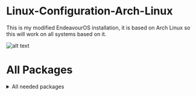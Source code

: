 # Linux-Configuration-Arch-Linux
This is my modified EndeavourOS installation, it is based on Arch Linux so this will work on all systems based on it.

![alt text](https://github.com/Kiseljuu/Linux-Configuration-Arch-Linux/blob/main/Desktop.png?raw=true)

# All Packages
<details>
  <summary> All needed packages </summary>
a52dec abseil-cpp accountsservice acl acpi adobe-source-code-pro-fonts adobe-source-han-sans-cn-fonts adobe-source-han-sans-jp-fonts adobe-source-han-sans-kr-fonts adwaita-cursors adwaita-icon-theme alacritty alsa-card-profiles alsa-firmware alsa-lib alsa-plugins alsa-topology-conf alsa-ucm-conf alsa-utils amd-ucode amdvlk aom arc-gtk-theme-eos archlinux-keyring archlinux-xdg-menu argon2 at-spi2-core atkmm attr audit autoconf automake autotiling avahi awesome-terminal-fonts b43-fwcutter base base-devel bash bash-completion bat bemenu bemenu-wayland bind binutils bison bluez bluez-libs bluez-utils boost-libs box2d brightnessctl brotli btrfs-progs bubblewrap bzip2 ca-certificates ca-certificates-mozilla ca-certificates-utils cabextract cairo cairomm cantarell-fonts chromaprint chrono-date clucene context coreutils cpio cryptsetup cubeb curl cython czkawka-gui dav1d db5 dbus dbus-glib dbus-python dconf debugedit default-cursors desktop-file-utils device-mapper dex dhclient diffuse diffutils ding-libs dmidecode dmraid dnsmasq dnssec-anchors dolphin-emu-git dosfstools double-conversion downgrade dracut duf duktape e2fsprogs efibootmgr efitools efivar egl-wayland eglexternalplatform ell enchant endeavouros-keyring endeavouros-mirrorlist endeavouros-theming endeavouros-xfce4-terminal-colors enet eos-apps-info eos-bash-shared eos-hooks eos-log-tool eos-packagelist eos-qogir-icons eos-quickstart eos-rankmirrors eos-sddm-theme eos-skel-ce-sway eos-translations eos-update-notifier ethtool evolution-data-server exa exfatprogs exo expac expat f2fs-tools faac faad2 fakeroot ffmpeg ffmpegthumbnailer file filesystem findutils firewalld flac flex fluidsynth fmt fontconfig freeglut freeimage freetype2 fribidi fsarchiver functools fuse-common fuse2 fuse3 fzf gamemode gawk gc gcc gcc-libs gcr gcr-4 gdbm gdk-pixbuf2 geoclue geocode-glib-2 geocode-glib-common gettext giflib git glances glew glew1 glib-networking glib2 glibc glibmm glu gmp gnome-calendar gnome-online-accounts gnupg gnutls gobject-introspection-runtime gperftools gpgme gpm graphene graphite grep grim groff gsettings-desktop-schemas gsm gspell gssdp gssproxy gst-libav gst-plugin-pipewire gst-plugins-bad gst-plugins-bad-libs gst-plugins-base-libs gst-plugins-ugly gstreamer gtk-engine-murrine gtk-layer-shell gtk-update-icon-cache gtk2 gtk3 gtk4 gtkmm3 gtksourceview3 gtksourceview4 guile gupnp gupnp-igd gzip harfbuzz harfbuzz-icu haveged hdparm hicolor-icon-theme hidapi highway htop http-parser hunspell hwdata hwdetect hwinfo hyphen iana-etc icu imagemagick imath imlib2 imv inetutils inxi iproute2 iptables-nft iputils iso-codes iwd jansson jasper jemalloc jfsutils jq json-c json-glib jsoncpp jxrlib kbd kernel-install-for-dracut keyutils kitty kitty-shell-integration kitty-terminfo kmod krb5 l-smash lame lcms2 ldns less lib32-acl lib32-alsa-lib lib32-alsa-plugins lib32-amdvlk lib32-at-spi2-core lib32-brotli lib32-bzip2 lib32-cairo lib32-curl lib32-dbus lib32-dbus-glib lib32-e2fsprogs lib32-expat lib32-flac lib32-fontconfig lib32-freeglut lib32-freetype2 lib32-fribidi lib32-gamemode lib32-gcc-libs lib32-gdk-pixbuf2 lib32-gettext lib32-giflib lib32-glew1 lib32-glib2 lib32-glibc lib32-glu lib32-gmp lib32-gnutls lib32-gtk2 lib32-harfbuzz lib32-icu lib32-imlib2 lib32-keyutils lib32-krb5 lib32-libappindicator-gtk2 lib32-libasyncns lib32-libcaca lib32-libcanberra lib32-libcap lib32-libcups lib32-libcurl-compat lib32-libcurl-gnutls lib32-libdatrie lib32-libdbusmenu-glib lib32-libdbusmenu-gtk2 lib32-libdrm lib32-libelf lib32-libffi lib32-libgcrypt lib32-libgcrypt15 lib32-libglvnd lib32-libgpg-error lib32-libice lib32-libidn11 lib32-libidn2 lib32-libindicator-gtk2 lib32-libjpeg-turbo lib32-libjpeg6-turbo lib32-libldap lib32-libltdl lib32-libmikmod lib32-libmodplug lib32-libnl lib32-libnm lib32-libogg lib32-libpcap lib32-libpciaccess lib32-libpipewire lib32-libpng lib32-libpng12 lib32-libpsl lib32-libpulse lib32-librtmp0 lib32-libsm lib32-libsndfile lib32-libssh2 lib32-libtasn1 lib32-libthai lib32-libtheora lib32-libtiff lib32-libtiff4 lib32-libtirpc lib32-libudev0-shim lib32-libunistring lib32-libunwind lib32-libusb lib32-libva lib32-libvdpau lib32-libvorbis lib32-libvpx1 lib32-libwebp lib32-libx11 lib32-libxau lib32-libxcb lib32-libxcomposite lib32-libxcrypt lib32-libxcursor lib32-libxdamage lib32-libxdmcp lib32-libxext lib32-libxfixes lib32-libxft lib32-libxi lib32-libxinerama lib32-libxml2 lib32-libxmu lib32-libxrandr lib32-libxrender lib32-libxshmfence lib32-libxss lib32-libxt lib32-libxtst lib32-libxxf86vm lib32-llvm-libs lib32-lm_sensors lib32-mesa lib32-mpg123 lib32-ncurses lib32-nettle lib32-nspr lib32-nss lib32-openal lib32-openssl lib32-openssl-1 lib32-opus lib32-p11-kit lib32-pam lib32-pango lib32-pcre2 lib32-pipewire lib32-pixman lib32-sdl12-compat lib32-sdl2 lib32-sdl2_image lib32-sdl2_mixer lib32-sdl2_ttf lib32-sdl_image lib32-sdl_mixer lib32-sdl_ttf lib32-sqlite lib32-systemd lib32-tdb lib32-util-linux lib32-vulkan-icd-loader lib32-vulkan-radeon lib32-wayland lib32-xz lib32-zlib lib32-zstd libabw libadwaita libaio libappindicator-gtk3 libarchive libass libassuan libasyncns libatomic_ops libavc1394 libavif libavtp libb2 libbluray libbpf libbs2b libbsd libcaca libcamera libcamera-ipa libcanberra libcap libcap-ng libcdio libcdr libcloudproviders libcolord libcups libcurl-compat libcurl-gnutls libdaemon libdatrie libdbusmenu-glib libdbusmenu-gtk2 libdbusmenu-gtk3 libdc1394 libdca libde265 libdecor libdrm libdv libdvdcss libdvdnav libdvdread libe-book libedit libelf libepoxy libepubgen libetonyek libevdev libevent libexif libexttextcat libfdk-aac libffi libfontenc libfreeaptx libfreehand libgcrypt libgcrypt15 libgirepository libgit2 libglvnd libgme libgnomekbd libgpg-error libgsf libgtop libgudev libgweather-4 libheif libibus libical libice libidn11 libidn2 libiec61883 libimagequant libimobiledevice libindicator-gtk2 libindicator-gtk3 libinih libinput libinstpatch libisl libixion libjpeg-turbo libjpeg6-turbo libjxl libkate libksba liblangtag liblc3 libldac libldap liblqr liblrdf libltc libluv libmanette libmaxminddb libmbim libmd libmfx libmgba libmicrodns libmikmod libmm-glib libmnl libmodplug libmpc libmpcdec libmpdclient libmpeg2 libmspub libmwaw libmysofa libndp libnetfilter_conntrack libnewt libnfnetlink libnftnl libnghttp2 libnice libnl libnm libnma libnma-common libnotify libnsgif libnsl libnumbertext libodfgen libogg libomxil-bellagio libopenmpt libopenraw liborcus libp11-kit libpagemaker libpcap libpciaccess libpeas libpgm libphonenumber libpipeline libpipewire libplist libpng libpng12 libproxy libpsl libpulse libqmi libqrtr-glib libqxp libraqm libraw libraw1394 libreoffice-still librest librevenge librewolf-bin librsvg librsync librtmp0 libsamplerate libsasl libseccomp libsecret libsidplay libsigc++ libsm libsndfile libsodium libsoup libsoup3 libsoxr libspng libsrtp libssh libssh2 libstaroffice libstemmer libsysprof-capture libtasn1 libteam libtermkey libthai libtheora libtiff libtiff4 libtirpc libtommath libtool libudev0-shim libunistring libunwind liburcu libusb libusbmuxd libutempter libuv libva libvdpau libverto libvisio libvorbis libvpx libvpx1 libvterm libwacom libwebp libwireplumber libwnck3 libwpd libwpe libwpg libwps libx11 libx86emu libxau libxaw libxcb libxcomposite libxcrypt libxcursor libxcvt libxdamage libxdmcp libxext libxfce4ui libxfce4util libxfixes libxfont2 libxft libxi libxinerama libxkbcommon libxkbcommon-x11 libxkbfile libxklavier libxml2 libxmu libxpm libxrandr libxrender libxres libxshmfence libxslt libxss libxt libxtst libxv libxxf86vm libyaml libyuv libzip libzmf licenses lightdm lightdm-gtk-greeter lightdm-gtk-greeter-settings lilv linux linux-api-headers linux-firmware linux-firmware-whence linux-headers llvm-libs lm_sensors lmdb logrotate lpsolve lsb-release lsof lsscsi lua luajit luit lv2 lvm2 lxappearance lz4 lzo m4 mailcap make mako man-db man-pages mbedtls md4c mdadm meld mesa mesa-utils miniupnpc minizip-ng mjpegtools mlocate mobile-broadband-provider-info modemmanager mpfr mpg123 msgpack-c mtdev mtools nano nano-syntax-highlighting ncurses neofetch neon neovim net-tools netctl nettle network-manager-applet networkmanager networkmanager-openconnect networkmanager-openvpn nfs-utils nfsidmap nftables nilfs-utils nm-connection-editor noto-fonts npth nspr nss nss-mdns ntfs-3g ntp oath-toolkit ocl-icd oniguruma openal openconnect opencore-amr openexr openjpeg2 openresolv openssh openssl openssl-1 openvpn opus opusfile orc otf-code-new-roman p11-kit p7zip pacman pacman-contrib pacman-mirrorlist pacutils pahole pam pambase pango pangomm parallel patch pavucontrol pciutils pcre pcre2 pcsclite perl perl-clone perl-encode-locale perl-error perl-file-listing perl-html-parser perl-html-tagset perl-http-cookies perl-http-daemon perl-http-date perl-http-message perl-http-negotiate perl-io-html perl-libwww perl-lwp-mediatypes perl-mailtools perl-net-http perl-timedate perl-try-tiny perl-uri perl-www-robotrules perl-xml-parser perl-xml-writer pinentry pipewire pipewire-alsa pipewire-audio pipewire-jack pipewire-pulse pixman pkcs11-helper pkgconf pkgfile playerctl polkit polkit-gnome poppler poppler-glib popt portaudio power-profiles-daemon ppp procps-ng protobuf protontricks psmisc pugixml pv python python-autocommand python-cairo python-capng python-colorama python-decorator python-defusedxml python-fastjsonschema python-future python-gobject python-i3ipc python-inflect python-jaraco python-jaraco python-jaraco python-more-itertools python-ordered-set python-packaging python-pillow python-platformdirs python-psutil python-pyaml python-pydantic python-pyqt5 python-pyqt5-sip python-pyte python-setuptools python-shtab python-six python-termcolor python-tomli python-trove-classifiers python-typing_extensions python-ujson python-validate-pyproject python-vdf python-wcwidth python-xlib python-yaml qrencode qt5-base qt5-declarative qt5-quickcontrols2 qt5-translations qt6-base qt6-declarative qt6-translations qt6-wayland r8168 ranger raptor rasqal rav1e readline rebuild-detector redland reflector reflector-simple reiserfsprogs rpcbind rsync rtkit rtmpdump ruby ruby-abbrev ruby-base64 ruby-benchmark ruby-bigdecimal ruby-bundledgems ruby-bundler ruby-cgi ruby-csv ruby-date ruby-delegate ruby-did_you_mean ruby-digest ruby-drb ruby-english ruby-erb ruby-etc ruby-fcntl ruby-fiddle ruby-fileutils ruby-find ruby-forwardable ruby-getoptlong ruby-io-console ruby-io-nonblock ruby-io-wait ruby-ipaddr ruby-irb ruby-json ruby-logger ruby-minitest ruby-mutex_m ruby-net-http ruby-open-uri ruby-power_assert ruby-psych ruby-racc ruby-rake ruby-rdoc ruby-reline ruby-rexml ruby-ruby2_keywords ruby-stdlib ruby-stringio ruby-test-unit ruby-time ruby-tmpdir ruby-uri rubygems run-parts rustup s-nail sbc sddm-git sdl12-compat sdl2 sdl2_image sdl2_mixer sdl2_ttf sdl_image sdl_mixer sdl_ttf seatd sed serd sfml sg3_utils shadow shared-mime-info slang slurp smartmontools sndio sof-firmware sord sound-theme-freedesktop soundtouch spandsp spdlog speex speexdsp sqlite sratom srt stab startup-notification steam steam-native-runtime stoken sudo svt-av1 svt-hevc sway swaybg swayidle swaylock sysfsutils sysstat systemd systemd-libs systemd-sysvcompat taglib tar tcl tdb texinfo text thefuck thin-provisioning-tools thunar thunar-archive-plugin thunar-media-tags-plugin thunar-volman tinycompress tldr tpm2-tss tracker3 tree-sitter tslib ttf-bitstream-vera ttf-dejavu ttf-exo-2 ttf-font-awesome ttf-jetbrains-mono ttf-liberation ttf-nerd-fonts-symbols-2048-em ttf-nerd-fonts-symbols-common ttf-opensans ttf-ubuntu-font-family tzdata unibilium unrar unzip upower usb_modeswitch usbmuxd usbutils util-linux util-linux-libs v4l-utils vi vid vmaf vpnc vscodium-bin vte-common vte3 vulkan-headers vulkan-icd-loader vulkan-radeon waybar wayland wayland-protocols webkit2gtk webkit2gtk-4 webkit2gtk-5 webrtc-audio-processing welcome wget when which wildmidi wine winetricks wireplumber wl-clipboard wl-gammarelay-rs wlroots woff2 wofi wpa_supplicant wpebackend-fdo x264 x265 xapp xbitmaps xcb-proto xcb-util xcb-util-cursor xcb-util-errors xcb-util-image xcb-util-keysyms xcb-util-renderutil xcb-util-wm xdg-dbus-proxy xdg-desktop-portal xdg-desktop-portal-wlr xdg-ninja xdg-user-dirs xdg-utils xed xf86-input-libinput xf86-video-amdgpu xf86-video-ati xfce4-terminal xfconf xfsprogs xkeyboard-config xl2tpd xmlsec xorg-fonts-encodings xorg-server xorg-server-common xorg-setxkbmap xorg-xauth xorg-xdpyinfo xorg-xhost xorg-xinit xorg-xinput xorg-xkbcomp xorg-xkill xorg-xmessage xorg-xmodmap xorg-xprop xorg-xrandr xorg-xrdb xorg-xset xorg-xwayland xorgproto xterm xvidcore xxhash xz yad yay zbar zenity zeromq zimg zlib zsh zstd zvbi zxing-cpp
  <details>
